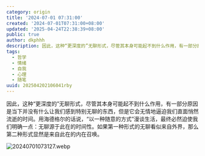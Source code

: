 ```yaml
---
category: origin
title: '2024-07-01 07:31:00'
created: '2024-07-01T07:31:00+08:00'
updated: '2025-04-24T22:38:39+08:00'
public: true
author: dkphhh
description: 因此，这种“更深度的”无聊形式，尽管其本身可能起不到什么作用，有一部分原因是当下并没有什么让我们感到特别无聊的东西……
tags:
  - 哲学
  - 情绪
  - 自我
  - 心理
  - 随笔
uuid: 202504202106041rby
---
```


因此，这种“更深度的”无聊形式，尽管其本身可能起不到什么作用，有一部分原因是当下并没有什么让我们感到特别无聊的东西，但是它会无情地逼迫我们直面悄然流逝的时间。用海德格尔的话说，“以一种随意的方式”漫谈生活，最终必然迫使我们明确一点：无聊源于此在的时间性。如果第一种形式的无聊看似来自外界，那么第二种形式显然是来自此在的内在召唤。

![20240701073127.webp](https://img.dkphhh.me/20240701073127.webp)
